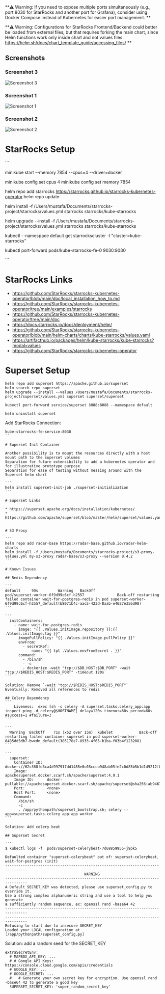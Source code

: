 **⚠️ Warning: If you need to expose multiple ports simultaneously (e.g., port 8030 for StarRocks and another port for Grafana), consider using Docker Compose instead of Kubernetes for easier port management. **


**⚠️ Warning: Configurations for StarRocks Frontend/Backend could better be loaded from external files, but that requires forking the main chart, since Helm functions work only inside chart and not values files. https://helm.sh/docs/chart_template_guide/accessing_files/ **

## Screenshots

### Screenshot 3
![Screenshot 3](images/Screenshot_03.png)

### Screenshot 1
![Screenshot 1](images/Screenshot_01.png)

### Screenshot 2
![Screenshot 2](images/Screenshot_02.png)

# StarRocks Setup

´´´

minikube start --memory 7854 --cpus=4 --driver=docker

minikube config set cpus 4
minikube config set memory 7854

helm repo add starrocks https://starrocks.github.io/starrocks-kubernetes-operator
helm repo update

helm install -f /Users/mustafa/Documents/starrocks-project/starrocks/values.yml starrocks starrocks/kube-starrocks

helm upgrade --install -f  /Users/mustafa/Documents/starrocks-project/starrocks/values.yml starrocks starrocks/kube-starrocks

kubectl --namespace default get starrockscluster -l "cluster=kube-starrocks"

kubectl port-forward pods/kube-starrocks-fe-0 9030:9030

´´´

# StarRocks Links

- https://github.com/StarRocks/starrocks-kubernetes-operator/blob/main/doc/local_installation_how_to.md
- https://github.com/StarRocks/starrocks-kubernetes-operator/tree/main/examples/starrocks
- https://github.com/StarRocks/starrocks-kubernetes-operator/tree/main/doc
- https://docs.starrocks.io/docs/deployment/helm/
- https://github.com/StarRocks/starrocks-kubernetes-operator/blob/main/helm-charts/charts/kube-starrocks/values.yaml
- https://artifacthub.io/packages/helm/kube-starrocks/kube-starrocks?modal=values
- https://github.com/StarRocks/starrocks-kubernetes-operator

# Superset Setup

```
helm repo add superset https://apache.github.io/superset
helm search repo superset
helm upgrade --install --values /Users/mustafa/Documents/starrocks-project/superset/values.yml superset superset/superset

kubectl port-forward service/superset 8088:8088 --namespace default

helm uninstall superset
```

Add StarRocks Connection:

````
kube-starrocks-fe-service:8030
``

# Superset Init Container

Another possibility is to mount the resources directly with a host mount path to the superset volumes
Separation for future extensibility to add a kubernetes operator and for illustrative prototype purpose
Separation for ease of testing without messing around with the Superset helm chart

```
helm install superset-init-job ./superset-initialization
```

# Superset Links

* https://superset.apache.org/docs/installation/kubernetes/
* https://github.com/apache/superset/blob/master/helm/superset/values.yaml


# S3 Proxy

´´´
helm repo add radar-base https://radar-base.github.io/radar-helm-charts
helm install -f /Users/mustafa/Documents/starrocks-project/s3-proxy-values.yml my-s3-proxy radar-base/s3-proxy --version 0.4.2
´´´

# Known Issues

## Redis Dependency

```
default     90s         Warning   BackOff                 pod/superset-worker-6f9d99c6cf-h2557               Back-off restarting failed container wait-for-postgres-redis in pod superset-worker-6f9d99c6cf-h2557_default(b8071b4c-aac5-423d-8aab-e4627e356d98)
```

```
  initContainers:
    - name: wait-for-postgres-redis
      image: "{{ .Values.initImage.repository }}:{{ .Values.initImage.tag }}"
      imagePullPolicy: "{{ .Values.initImage.pullPolicy }}"
      envFrom:
        - secretRef:
            name: "{{ tpl .Values.envFromSecret . }}"
      command:
        - /bin/sh
        - -c
        - dockerize -wait "tcp://$DB_HOST:$DB_PORT" -wait "tcp://$REDIS_HOST:$REDIS_PORT" -timeout 120s
```

Solution: Remove `-wait "tcp://$REDIS_HOST:$REDIS_PORT"`
Eventually: Removed all references to redis

## Celery Dependency
```
    Liveness:  exec [sh -c celery -A superset.tasks.celery_app:app inspect ping -d celery@$HOSTNAME] delay=120s timeout=60s period=60s #success=1 #failure=3
```

```
  Warning  BackOff    71s (x52 over 15m)  kubelet            Back-off restarting failed container superset in pod superset-worker-8485dd5db7-bwxdn_default(385178e7-8933-4f65-b1ba-f03b4f123208)
```

```
  superset:
    Container ID:  docker://62c368fd3ca4d997917dd1485e0c08cccb948ab05fe2c0d85b5b1d1d9212f809
    Image:         apachesuperset.docker.scarf.sh/apache/superset:4.0.1
    Image ID:      docker-pullable://apachesuperset.docker.scarf.sh/apache/superset@sha256:ab9467fd712cbe3738d1a7d574d6230c0b04a88af5e5e11f3fbc38e2af305162
    Port:          <none>
    Host Port:     <none>
    Command:
      /bin/sh
      -c
      . /app/pythonpath/superset_bootstrap.sh; celery --app=superset.tasks.celery_app:app worker
```

Solution: Add celery beat

## Superset Secret

```
$ kubectl logs -f  pods/superset-celerybeat-7d68859955-j9pk5

Defaulted container "superset-celerybeat" out of: superset-celerybeat, wait-for-postgres (init)
--------------------------------------------------------------------------------
                                    WARNING
--------------------------------------------------------------------------------
A Default SECRET_KEY was detected, please use superset_config.py to override it.
Use a strong complex alphanumeric string and use a tool to help you generate 
a sufficiently random sequence, ex: openssl rand -base64 42
--------------------------------------------------------------------------------
--------------------------------------------------------------------------------
Refusing to start due to insecure SECRET_KEY
Loaded your LOCAL configuration at [/app/pythonpath/superset_config.py]
``````

Solution: add a random seed for the SECRET_KEY

```
extraSecretEnv:
  # MAPBOX_API_KEY: ...
  # # Google API Keys: https://console.cloud.google.com/apis/credentials
  # GOOGLE_KEY: ...
  # GOOGLE_SECRET: ...
  #   # Generate your own secret key for encryption. Use openssl rand -base64 42 to generate a good key
  SUPERSET_SECRET_KEY: 'super_random_secret_key'
```